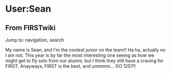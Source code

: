 # User:Sean

## From FIRSTwiki

Jump to: navigation, search

My name is Sean, and I'm the coolest junior on the team!! Ha ha, actually no I am not. This year is by far the most interesting one seeing as how we might get to fly solo from our alumni, but I think they still have a craving for FIRST. Anayways, FIRST is the best, and ummmm... GO 1257!!
